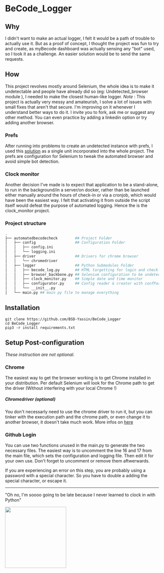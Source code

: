 # BeCode_Logger

## Why

I didn't want to make an actual logger, I felt it would be a path of trouble to actually use it. But as a proof of concept, I thought the project was fun to try and create, as myBecode dashboard was actually sensing any "bot" used, so I took it as a challenge. 
An easier solution would be to send the same requests. 

## How 

This project revolves mostly around Selenium, the whole idea is to make it undetectable and people have already did so (eg: Undetected_browser module ), I needed to make the closest human-like logger.
*Note* : This project is actually very messy and amateurish, I solve a lot of issues with small fixes that aren't that secure. I'm improving on it whenever I understand better ways to do it. I invite you to fork, ask me or suggest any other method. You can even practice by adding a linkedin option or try adding another browser.

### Prefs

After running into problems to create an undetected instance with prefs, I used this [solution](https://github.com/ultrafunkamsterdam/undetected-chromedriver/issues/524) as a single unit incorporated into the whole project. The prefs are configuration for Selenium to tweak the automated browser and avoid simple bot detection.
 
### Clock monitor

Another decision I've made is to expect that application to be a stand-alone, to run in the background/in a server/on docker, rather than be launched either manually around the hours of check-in or via a cronjob, which would have been the easiest way. I felt that activating it from outside the script itself would defeat the purpose of automated logging. Hence the is the clock_monitor project.

### Project structure 

```bash
.
├── automatedbecodecheck        ## Project Folder
│   ├── config                  ## Configuration Folder 
│   │   ├── config.ini
│   │   └── logging.ini
│   ├── driver                  ## Drivers for chrome browser
│   │   └── chromedriver
│   ├── logger                  ## Python Submodules Folder
│   │   ├── becode_log.py       ## HTML targetting for login and check-in
│   │   ├── browser_backbone.py ## Selenium configuration to be undetected
│   │   ├── clock_monitor.py    ## Simple date and time monitor
│   │   ├── configurator.py     ## Config reader & creator with confParser
│   │   └── __init__.py
│   └── main.py ## main py file to manage everything

```


## Installation 

```
git clone https://github.com/BSD-Yassin/BeCode_Logger
cd BeCode_Logger
pip3 -r install requirements.txt
```

## Setup Post-configuration

*These instruction are not optional.* 


### Chrome

The easiest way to get the browser working is to get Chrome installed in your distribution. Per default Selenium will look for the Chrome path to get the driver (Without interfering with your local Chrome !)

##### Chromedriver (optional)

You don't necessarly need to use the chrome driver to run it, but you can tinker with the execution path and the chrome path, or even change it to another browser, it doesn't take much work.  More infos on [here](https://www.selenium.dev/documentation/webdriver/getting_started/install_drivers/)

### Github Login

You can use two functions unused in the main.py to generate the two necessary files.
The easiest way is to uncomment the line 16 and 17 from the main file, which sets the configuration and logging file. Then edit it for your own use.
Don't forget to uncomment or remove them aftwerwards.

If you are experiencing an error on this step, you are probably using a password with a special character. So you have to double a adding the special character, or escape it.

--------- 


"Oh no, I'm soooo going to be late
because I never learned to clock in with Python"


<img src="https://www.cornel1801.com/disney/Alice-Wonderland-1951/characters/im-late-for-a-very-important-date.jpg " width="200" height="200" />    
